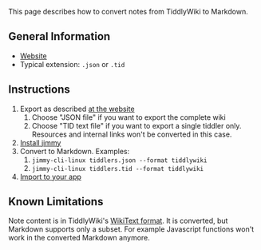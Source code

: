 This page describes how to convert notes from TiddlyWiki to Markdown.

## General Information

- [Website](https://tiddlywiki.com/)
- Typical extension: `.json` or `.tid`

## Instructions

1. Export as described [at the website](https://tiddlywiki.com/static/How%2520to%2520export%2520tiddlers.html)
    1. Choose "JSON file" if you want to export the complete wiki
    2. Choose "TID text file" if you want to export a single tiddler only. Resources and internal links won't be converted in this case.
2. [Install jimmy](../index.md#installation)
3. Convert to Markdown. Examples:
   1. `jimmy-cli-linux tiddlers.json --format tiddlywiki`
   2. `jimmy-cli-linux tiddlers.tid --format tiddlywiki`
4. [Import to your app](../import_instructions.md)

## Known Limitations

Note content is in TiddlyWiki's [WikiText format](https://tiddlywiki.com/#WikiText). It is converted, but Markdown supports only a subset. For example Javascript functions won't work in the converted Markdown anymore.
